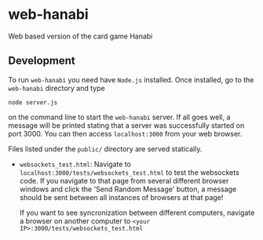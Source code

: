 web-hanabi
==========

Web based version of the card game Hanabi

Development
-----------

To run `web-hanabi` you need have `Node.js` installed.
Once installed, go to the `web-hanabi` directory and type

	node server.js

on the command line to start the `web-hanabi` server.
If all goes well, a message will be printed stating that
a server was successfully started on port 3000.  You can then
access `localhost:3000` from your web browser.

Files listed under the `public/` directory are served
statically.
  * `websockets_test.html`:
	 Navigate to `localhost:3000/tests/websockets_test.html`
	 to test the websockets code.  If you navigate
	 to that page from several different browser windows
	 and click the 'Send Random Message' button,
	 a message should be sent between all instances of
	 browsers at that page!

	 If you want to see syncronization between different
	 computers, navigate a browser on another computer
	 to `<your IP>:3000/tests/websockets_test.html`
